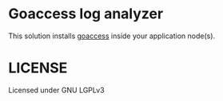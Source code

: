 # Goaccess log analyzer

This solution installs [goaccess](https://goaccess.io/) inside your application node(s).

# LICENSE

Licensed under GNU LGPLv3
